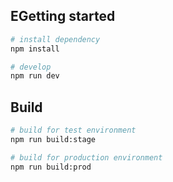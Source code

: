 ## EGetting started

```bash
# install dependency
npm install

# develop
npm run dev
```

## Build

```bash
# build for test environment
npm run build:stage

# build for production environment
npm run build:prod
```

